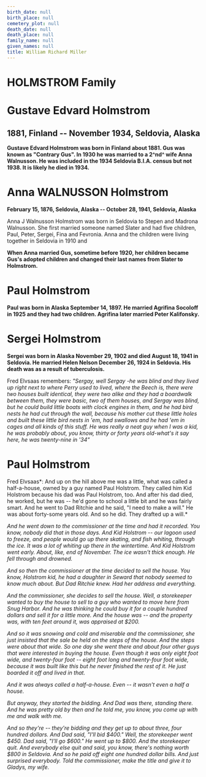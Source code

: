 ```yaml
---
birth_date: null
birth_place: null
cemetery_plot: null
death_date: null
death_place: null
family_name: null
given_names: null
title: William Richard Miller
---
```


# HOLMSTROM Family

# Gustave Edvard Holmstrom

## 1881, Finland -- November 1934, Seldovia, Alaska

**Gustave Edvard Holmstrom was born in Finland about 1881.
Gus was known as "Contrary Gus". In 1930 he was married to a 2^nd^ wife
Anna Walnusson. He was included in the 1934 Seldovia B.I.A. census but
not 1938. It is likely he died in 1934.**

# Anna WALNUSSON Holmstrom

**February 15, 1876, Seldovia, Alaska -- October 28, 1941, Seldovia,
Alaska**

Anna J Walnusson Holmstrom was born in Seldovia to Stepen and Madrona
Walnusson. She first married someone named Slater and had five children,
Paul, Peter, Sergei, Fina and Fevronia. Anna and the children were
living together in Seldovia in 1910 and

**When Anna married Gus, sometime before 1920, her children became Gus's
adopted children and changed their last names from Slater to
Holmstrom.**

# Paul Holmstrom

**Paul was born in Alaska September 14, 1897. He married Agrifina
Socoloff in 1925 and they had two children. Agrifina later married Peter
Kalifonsky.**

# Sergei Holmstrom

**Sergei was born in Alaska November 29, 1902 and died August 18, 1941
in Seldovia. He married Helen Nelson December 26, 1924 in Seldovia. His
death was as a result of tuberculosis.**

Fred Elvsaas remembers: *"Sergay, well Sergay -he was blind and they
lived up right next to where Perry used to lived, where the Beech is,
there were two houses built identical, they were two alike and they had
a boardwalk between them, they were basic, two of them houses, and
Sergay was blind, but he could build little boats with clock engines in
them, and he had bird nests he had cut through the wall, because his
mother cut these little holes and built these little bird nests in 'em,
had swallows and he had 'em in cages and all kinds of this stuff. He was
really a neat guy when I was a kid, he was probably about, you know,
thirty or forty years old-what's it say here, he was twenty-nine in
'34"*

# Paul Holmstrom

Fred Elvsaas*: And up on the hill above me was a little, what was called
a half-a-house, owned by a guy named Paul Holstrom. They called him Kid
Holstrom because his dad was Paul Holstrom, too. And after his dad died,
he worked, but he was \-- he\'d gone to school a little bit and he was
fairly smart. And he went to Dad Ritchie and he said, \"I need to make a
will.\" He was about forty-some years old. And so he did. They drafted
up a will.*

*And he went down to the commissioner at the time and had it recorded.
You know, nobody did that in those days. And Kid Holstrom \-- our lagoon
used to freeze, and people would go up there skating, and fish whiting,
through the ice. It was a lot of whiting up there in the wintertime. And
Kid Holstrom went early. About, like, end of November. The ice wasn\'t
thick enough. He fell through and drowned.*

*And so then the commissioner at the time decided to sell the house. You
know, Holstrom kid, he had a daughter in Seward that nobody seemed to
know much about. But Dad Ritchie knew. Had her address and everything.*

*And the commissioner, she decides to sell the house. Well, a
storekeeper wanted to buy the house to sell to a guy who wanted to move
here from Snug Harbor. And he was thinking he could buy it for a couple
hundred dollars and sell it for a little more. And the house was \-- and
the property was, with ten feet around it, was appraised at \$200.*

*And so it was snowing and cold and miserable and the commissioner, she
just insisted that the sale be held on the steps of the house. And the
steps were about that wide. So one day she went there and about four
other guys that were interested in buying the house. Even though it was
only eight foot wide, and twenty-four foot \-- eight foot long and
twenty-four foot wide, because it was built like this but he never
finished the rest of it. He just boarded it off and lived in that.*

*And it was always called a half-a-house. Even \-- it wasn\'t even a
half a house.*

*But anyway, they started the bidding. And Dad was there, standing
there. And he was pretty old by then and he told me, you know, you come
up with me and walk with me.*

*And so they\'re \-- they\'re bidding and they get up to about three,
four hundred dollars. And Dad said, \"I\'ll bid \$400.\" Well, the
storekeeper went \$450. Dad said, \"I\'ll go \$600.\" He went up to
\$800. And the storekeeper quit. And everybody else quit and said, you
know, there\'s nothing worth \$800 in Seldovia. And so he paid off eight
one hundred dollar bills. And just surprised everybody. Told the
commissioner, make the title and give it to Gladys, my wife.*
